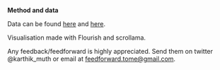 
**Method and data**

Data can be found [here](https://www.statistikdatabasen.scb.se/pxweb/sv/ssd/START__ME__ME0201__ME0201B/) and [here](https://www.gu.se/sites/default/files/2021-02/2021%201%20Oskarson%20%26%20Ahlbom%20-%20Trender%20i%20ko%CC%88nsskillnader.pdf).

Visualisation made with Flourish and scrollama.

Any feedback/feedforward is highly appreciated. Send them on twitter @karthik\_muth or email at feedforward.tome@gmail.com.
